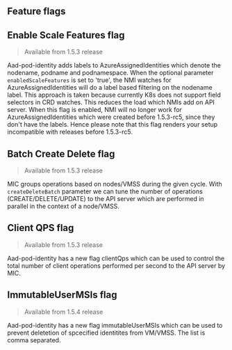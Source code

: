 ## Feature flags

## Enable Scale Features flag
> Available from 1.5.3 release

Aad-pod-identity adds labels to AzureAssignedIdentities which denote the nodename, podname and podnamespace.
When the optional parameter `enabledScaleFeatures` is set to 'true', the NMI watches for AzureAssignedIdentities will do a label based filtering on
the nodename label. This approach is taken because currently K8s does not support field selectors in CRD watches. This reduces the load which
NMIs add on API server. When this flag is enabled, NMI will no longer work for AzureAssignedIdentities which were created before 1.5.3-rc5, since
they don't have the labels. Hence please note that this flag renders your setup incompatible with releases before 1.5.3-rc5.

## Batch Create Delete flag
> Available from 1.5.3 release

MIC groups operations based on nodes/VMSS during the given cycle. With `createDeleteBatch` parameter we can
tune the number of operations (CREATE/DELETE/UPDATE) to the API server which are performed in parallel in the context of a
node/VMSS.

## Client QPS flag
> Available from 1.5.3 release

Aad-pod-identity has a new flag clientQps which can be used to control the total number of client operations performed per second
to the API server by MIC.

## ImmutableUserMSIs flag
> Available from 1.5.4 release

Aad-pod-identity has a new flag immutableUserMSIs which can be used to prevent deletetion of spcecified identitites from VM/VMSS.
The list is comma separated.
